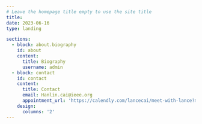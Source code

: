 ```yaml
---
# Leave the homepage title empty to use the site title
title:
date: 2023-06-16
type: landing

sections:
  - block: about.biography
    id: about
    content:
      title: Biography
      username: admin
  - block: contact
    id: contact
    content:
      title: Contact
      email: Hanlin.cai@ieee.org
      appointment_url: 'https://calendly.com/lancecai/meet-with-lance?month=2023-06'
    design:
      columns: '2'
---
```


